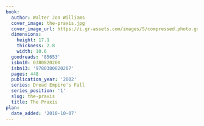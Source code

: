 ```yaml
---
book:
  author: Walter Jon Williams
  cover_image: the-praxis.jpg
  cover_image_url: https://i.gr-assets.com/images/S/compressed.photo.goodreads.com/books/1317581090l/85653._SY160_.jpg
  dimensions:
    height: 17.1
    thickness: 2.8
    width: 10.6
  goodreads: '85653'
  isbn10: 038082020X
  isbn13: '9780380820207'
  pages: 448
  publication_year: '2002'
  series: Dread Empire's Fall
  series_position: '1'
  slug: the-praxis
  title: The Praxis
plan:
  date_added: '2018-10-07'
---
```

